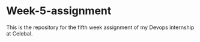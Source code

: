 # Week-5-assignment
This is the repository for the fifth week assignment of my Devops internship at Celebal. 

